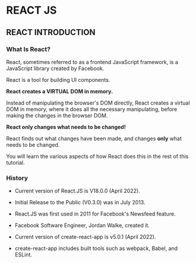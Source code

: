  # REACT JS

## REACT INTRODUCTION

### What Is React?

React, sometimes referred to as a frontend JavaScript framework, is a JavaScript library created by Facebook.

React is a tool for building UI components.

**React creates a VIRTUAL DOM in memory.**

Instead of manipulating the browser's DOM directly, React creates a virtual DOM in memory, where it does all the necessary manipulating, before making the changes in the browser DOM.

**React only changes what needs to be changed!**

React finds out what changes have been made, and changes **only** what needs to be changed.

You will learn the various aspects of how React does this in the rest of this tutorial.


### History

 - Current version of React.JS is V18.0.0 (April 2022).

 - Initial Release to the Public (V0.3.0) was in July 2013.

 - React.JS was first used in 2011 for Facebook's Newsfeed feature.

 - Facebook Software Engineer, Jordan Walke, created it.

 - Current version of create-react-app is v5.0.1 (April 2022).

 - create-react-app includes built tools such as webpack, Babel, and ESLint.